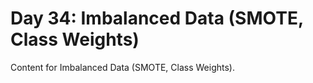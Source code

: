 # Day 34: Imbalanced Data (SMOTE, Class Weights)

Content for Imbalanced Data (SMOTE, Class Weights).
